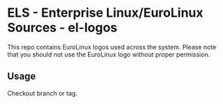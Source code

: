 # ELS - Enterprise Linux/EuroLinux Sources - el-logos

This repo contains EuroLinux logos used across the system. Please note that you should not use the EuroLinux logo without
proper permission.

## Usage
Checkout branch or tag.
